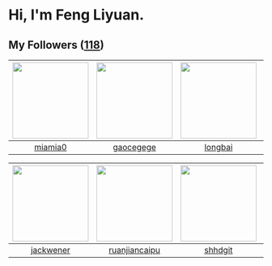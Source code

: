 # Hi, I'm Feng Liyuan.

## My Followers ([118](https://github.com/SunRunAway?tab=followers))

| <img src="https://avatars.githubusercontent.com/u/25542995?v=4" width="150" height="150" /> | <img src="https://avatars.githubusercontent.com/u/5100735?v=4" width="150" height="150" /> | <img src="https://avatars.githubusercontent.com/u/1204301?v=4" width="150" height="150" /> | <img src="https://avatars.githubusercontent.com/u/41809508?v=4" width="150" height="150" /> |
| :-----------------------------------------------------------------------------------------: | :----------------------------------------------------------------------------------------: | :----------------------------------------------------------------------------------------: | :-----------------------------------------------------------------------------------------: |
|                            [miamia0](https://github.com/miamia0)                            |                          [gaocegege](https://github.com/gaocegege)                         |                            [longbai](https://github.com/longbai)                           |                        [Reminiscent](https://github.com/Reminiscent)                        |

| <img src="https://avatars.githubusercontent.com/u/30525741?v=4" width="150" height="150" /> | <img src="https://avatars.githubusercontent.com/u/31336171?v=4" width="150" height="150" /> | <img src="https://avatars.githubusercontent.com/u/11549583?v=4" width="150" height="150" /> | <img src="https://avatars.githubusercontent.com/u/16526001?v=4" width="150" height="150" /> |
| :-----------------------------------------------------------------------------------------: | :-----------------------------------------------------------------------------------------: | :-----------------------------------------------------------------------------------------: | :-----------------------------------------------------------------------------------------: |
|                          [jackwener](https://github.com/jackwener)                          |                      [ruanjiancaipu](https://github.com/ruanjiancaipu)                      |                            [shhdgit](https://github.com/shhdgit)                            |                           [stuarthu](https://github.com/stuarthu)                           |